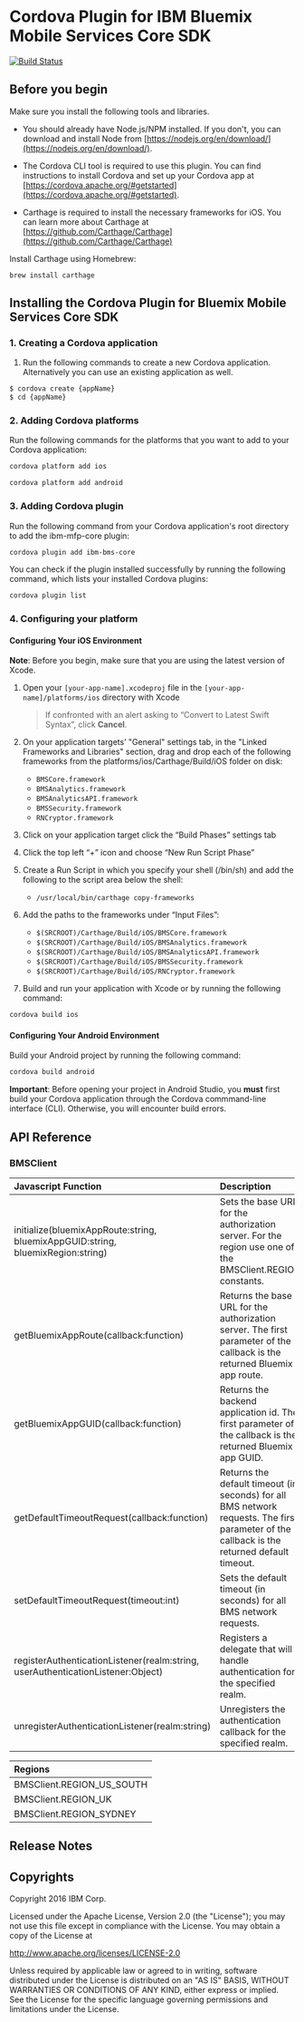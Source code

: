 # Cordova Plugin for IBM Bluemix Mobile Services Core SDK

[![Build Status](https://travis-ci.org/ibm-bluemix-mobile-services/bms-clientsdk-cordova-plugin-core.svg?branch=v2)](https://travis-ci.org/ibm-bluemix-mobile-services/bms-clientsdk-cordova-plugin-core)

## Before you begin

Make sure you install the following tools and libraries.

* You should already have Node.js/NPM installed. If you don't, you can download and install Node from [https://nodejs.org/en/download/](https://nodejs.org/en/download/).

* The Cordova CLI tool is required to use this plugin. You can find instructions to install Cordova and set up your Cordova app at [https://cordova.apache.org/#getstarted](https://cordova.apache.org/#getstarted).

* Carthage is required to install the necessary frameworks for iOS. You can learn more about Carthage at [https://github.com/Carthage/Carthage](https://github.com/Carthage/Carthage)

Install Carthage using Homebrew:

```
brew install carthage
```

## Installing the Cordova Plugin for Bluemix Mobile Services Core SDK

### 1. Creating a Cordova application

1. Run the following commands to create a new Cordova application. Alternatively you can use an existing application as well. 

```Bash
$ cordova create {appName}
$ cd {appName}
```
	
### 2. Adding Cordova platforms

Run the following commands for the platforms that you want to add to your Cordova application:

```Bash
cordova platform add ios

cordova platform add android
```

### 3. Adding Cordova plugin

Run the following command from your Cordova application's root directory to add the ibm-mfp-core plugin:

```Bash
cordova plugin add ibm-bms-core
```

You can check if the plugin installed successfully by running the following command, which lists your installed Cordova plugins:

```Bash
cordova plugin list
```

### 4. Configuring your platform

#### Configuring Your iOS Environment

**Note**: Before you begin, make sure that you are using the latest version of Xcode.

1. Open your `[your-app-name].xcodeproj` file in the `[your-app-name]/platforms/ios` directory with Xcode

	> If confronted with an alert asking to “Convert to Latest Swift Syntax”, click **Cancel**.

1. On your application targets’ "General" settings tab, in the "Linked Frameworks and Libraries" section, drag and drop each of the following frameworks from the platforms/ios/Carthage/Build/iOS folder on disk:

	* `BMSCore.framework`
	* `BMSAnalytics.framework`
	* `BMSAnalyticsAPI.framework`
	* `BMSSecurity.framework`
	* `RNCryptor.framework`
	
1. Click on your application target click the “Build Phases” settings tab

1. Click the top left “+” icon and choose “New Run Script Phase”

1. Create a Run Script in which you specify your shell (/bin/sh) and add the following to the script area below the shell:

	* `/usr/local/bin/carthage copy-frameworks`

1. Add the paths to the frameworks under “Input Files”:

	* `$(SRCROOT)/Carthage/Build/iOS/BMSCore.framework`
	* `$(SRCROOT)/Carthage/Build/iOS/BMSAnalytics.framework`
	* `$(SRCROOT)/Carthage/Build/iOS/BMSAnalyticsAPI.framework`
	* `$(SRCROOT)/Carthage/Build/iOS/BMSSecurity.framework`
	* `$(SRCROOT)/Carthage/Build/iOS/RNCryptor.framework`

1. Build and run your application with Xcode or by running the following command:

```Bash
cordova build ios
``` 

#### Configuring Your Android Environment

Build your Android project by running the following command:

```Bash
cordova build android
```

**Important**: Before opening your project in Android Studio, you **must** first build your Cordova application through the Cordova commmand-line interface (CLI). Otherwise, you will encounter build errors.

## API Reference

### BMSClient

| Javascript Function | Description |
| :---|:---|
initialize(bluemixAppRoute:string, bluemixAppGUID:string, bluemixRegion:string) | Sets the base URL for the authorization server. For the region use one of the BMSClient.REGION constants.
getBluemixAppRoute(callback:function) | Returns the base URL for the authorization server. The first parameter of the callback is the returned Bluemix app route.
getBluemixAppGUID(callback:function) |  Returns the backend application id. The first parameter of the callback is the returned Bluemix app GUID.
getDefaultTimeoutRequest(callback:function) | Returns the default timeout (in seconds) for all BMS network requests. The first parameter of the callback is the returned default timeout.
setDefaultTimeoutRequest(timeout:int) | Sets the default timeout (in seconds) for all BMS network requests.
registerAuthenticationListener(realm:string, userAuthenticationListener:Object) | Registers a delegate that will handle authentication for the specified realm.
unregisterAuthenticationListener(realm:string) | Unregisters the authentication callback for the specified realm.

| Regions |
| :---|
BMSClient.REGION_US_SOUTH |
BMSClient.REGION_UK |
BMSClient.REGION_SYDNEY |

## Release Notes



## Copyrights

Copyright 2016 IBM Corp.

Licensed under the Apache License, Version 2.0 (the "License");
you may not use this file except in compliance with the License.
You may obtain a copy of the License at

http://www.apache.org/licenses/LICENSE-2.0

Unless required by applicable law or agreed to in writing, software
distributed under the License is distributed on an "AS IS" BASIS,
WITHOUT WARRANTIES OR CONDITIONS OF ANY KIND, either express or implied.
See the License for the specific language governing permissions and
limitations under the License.

